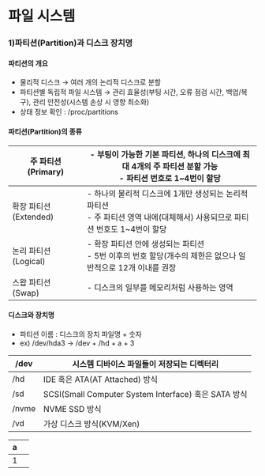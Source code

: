 # 파일 시스템
### 1)파티션(Partition)과 디스크 장치명
#### 파티션의 개요
- 물리적 디스크 → 여러 개의 논리적 디스크로 분할
- 파티션별 독립적 파일 시스템 → 관리 효율성(부팅 시간, 오류 점검 시간, 백업/복구), 관리 안전성(시스템 손상 시 영향 최소화)
- 상태 정보 확인 : /proc/partitions

#### 파티션(Partition)의 종류

| 주 파티션<br>(Primary)   | - 부팅이 가능한 기본 파티션, 하나의 디스크에 최대 4개의 주 파티션 분할 가능 <br>- 파티션 번호로 1~4번이 할당           |
| -------------------- | ------------------------------------------------------------------------------ |
| 확장 파티션 (Extended)    | - 하나의 물리적 디스크에 1개만 생성되는 논리적 파티션 <br>- 주 파티션 영역 내에(대체해서) 사용되므로 파티션 번호도 1~4번이 할당 |
| 논리 파티션 <br>(Logical) | - 확장 파티션 안에 생성되는 파티션 <br>- 5번 이후의 번호 할당(개수의 제한은 없으나 일반적으로 12개 이내를 권장           |
| 스왑 파티션<br>(Swap)     | - 디스크의 일부를 메모리처럼 사용하는 영역                                                       |

#### 디스크와 장치명
- 파티션 이름 : 디스크의 장치 파일명 + 숫자
- ex) /dev/hda3 -> /dev + /hd + a + 3

| /dev  | 시스템 디바이스 파일들이 저장되는 디렉터리                          |
| ----- | ------------------------------------------------ |
| /hd   | IDE 혹은 ATA(AT Attached) 방식                       |
| /sd   | SCSI(Small Computer System Interface) 혹은 SATA 방식 |
| /nvme | NVME SSD 방식                                      |
| /vd   | 가상 디스크 방식(KVM/Xen)                               |

| a   |     |
| --- | --- |
| 1   |     |
